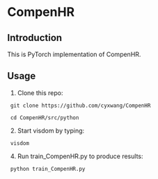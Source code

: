# CompenHR
## Introduction
This is PyTorch implementation of CompenHR.

## Usage
   1. Clone this repo:
  
     git clone https://github.com/cyxwang/CompenHR
     
     cd CompenHR/src/python
     
   2. Start visdom by typing:
      
     visdom

   4. Run train_CompenHR.py to produce results:
      
     python train_CompenHR.py

